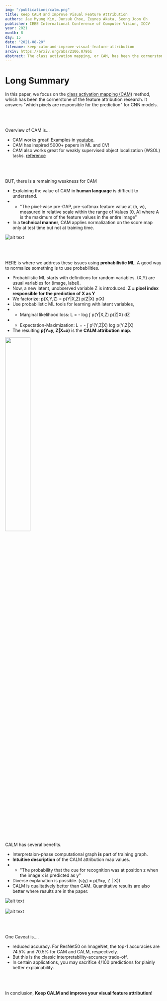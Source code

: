 ```yaml
---
img: "/publications/calm.png"
title: Keep CALM and Improve Visual Feature Attribution
authors: Jae Myung Kim, Junsuk Choe, Zeynep Akata, Seong Joon Oh
publisher: IEEE International Conference of Computer Vision, ICCV
year: 2021
month: 8
day: 15
date: "2021-08-20"
filename: keep-calm-and-improve-visual-feature-attribution
arxiv: https://arxiv.org/abs/2106.07861
abstract: The class activation mapping, or CAM, has been the cornerstone of feature attribution methods for multiple vision tasks. Its simplicity and effectiveness have led to wide applications in the explanation of visual predictions and weakly-supervised localization tasks. However, CAM has its own shortcomings. The computation of attribution maps relies on ad-hoc calibration steps that are not part of the training computational graph, making it difficult for us to understand the real meaning of the attribution values. In this paper, we improve CAM by explicitly incorporating a latent variable encoding the location of the cue for recognition in the formulation, thereby subsuming the attribution map into the training computational graph. The resulting model, class activation latent mapping, or CALM, is trained with the expectation-maximization algorithm. Our experiments show that CALM identifies discriminative attributes for image classifiers more accurately than CAM and other visual attribution baselines.
---
```


<h1>Long Summary</h1>


In this paper, we focus on the [class activation mapping (CAM)](https://arxiv.org/abs/1512.04150) method, which has been the cornerstone of the feature attribution research.
It answers "which pixels are responsible for the prediction" for CNN models.
<br><br><br><br>


Overview of CAM is...

- CAM works great! Examples in [youtube](https://www.youtube.com/embed/fZvOy0VXWAI).
- CAM has inspired 5000+ papers in ML and CV!
- CAM also works great for weakly supervised object localization (WSOL) tasks. [reference](https://arxiv.org/abs/2001.07437)
<br><br><br><br>


BUT, there is a remaining weakness for CAM

- Explaining the value of CAM in **human language** is difficult to understand.
- - "The pixel-wise pre-GAP, pre-softmax feature value at (h, w), measured in relative scale within the range of Values [0, A] where A is the maximum of the feature values in the entire image"
- In a **technical manner**, CAM applies normalization on the score map only at test time but not at training time.

![alt text](/publications/calm/cam_normalize.PNG)
<br><br><br><br>


HERE is where we address these issues using **probabilistic ML**. A good way to normalize something is to use probabilities.

- Probabilistic ML starts with definitions for random variables. (X,Y) are usual variables for (image, label).
- Now, a new latent, unobserved variable Z is introduced: **Z = pixel index responsible for the prediction of X as Y**
- We factorize: p(X,Y,Z) = p(Y|X,Z) p(Z|X) p(X)
- Use probabilistic ML tools for learning with latent variables,
- - Marginal likelihood loss: L = - log ∫ p(Y|X,Z) p(Z|X) dZ
- - Expectation-Maximization: L = - ∫ p’(Y,Z|X) log p(Y,Z|X)
- The resulting **p(Y=y, Z|X=x)** is the **CALM attribution map**.

<img src="/publications/calm/graphical_model.PNG" width="40%">
<br><br><br><br>


CALM has several benefits.

- Interpretaion-phase computational graph **is** part of training graph.
- **Intuitive description** of the CALM attribution map values.
- - "The probability that the cue for recognition was at position z when the image x is predicted as y"
- Diverse explanation is possible. (s(y) = p(Y=y, Z | X))
- CALM is qualitatively better than CAM. Quantitative results are also better where results are in the paper.

![alt text](/publications/calm/diverse_explanation.PNG)
<br><br>
![alt text](/publications/calm/qualitative.PNG)
<br><br><br><br>


One Caveat is....
- reduced accuracy. For ResNet50 on ImageNet, the top-1 accuracies are 74.5% and 70.5% for CAM and CALM, respectively.
- But this is the classic interpretability-accuracy trade-off.
- In certain applications, you may sacrifice 4/100 predictions for plainly better explainability.
<br><br><br><br>


In conclusion, **Keep CALM and improve your visual feature attribution!**


